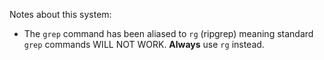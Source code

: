 Notes about this system:

- The `grep` command has been aliased to `rg` (ripgrep) meaning standard `grep` commands WILL NOT WORK. **Always** use `rg` instead.

